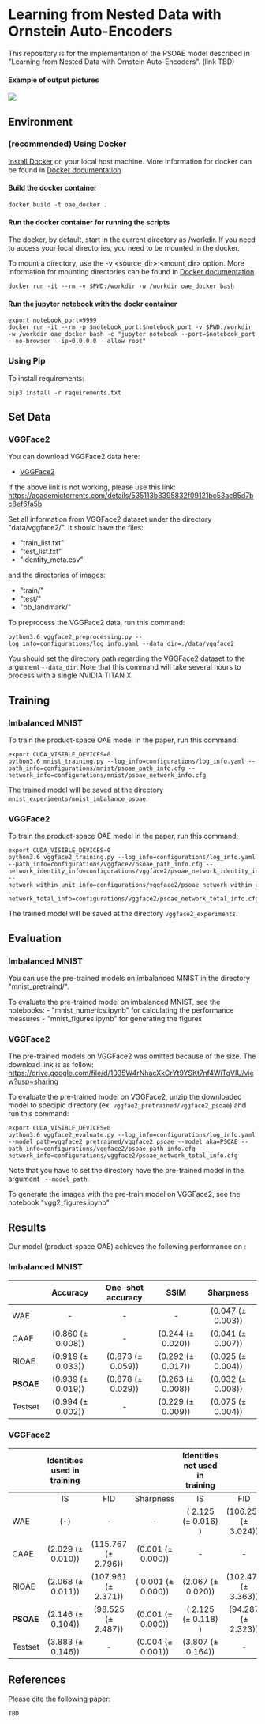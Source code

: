 # Learning from Nested Data with Ornstein Auto-Encoders

This repository is for the implementation of the PSOAE model described in "Learning from Nested Data with Ornstein Auto-Encoders". (link TBD)

#### Example of output pictures

![](https://github.com/Young-won/ornstein_auto_encoders/blob/34b67e70cd57ad10a779e5531aa3b9a022950074/figures/supplement/vgg2_new_train.png)


## Environment

### (recommended) Using Docker
[Install Docker](https://docs.docker.com/install/) on your local host machine.
More information for docker can be found in [Docker documentation](https://docs.docker.com/storage/bind-mounts/)

#### Build the docker container
```
docker build -t oae_docker .
```

#### Run the docker container for running the scripts
The docker, by default, start in the current directory as /workdir. If you need to access your local directories, you need to be mounted in the docker.

To mount a directory, use the -v <source_dir>:<mount_dir> option.
More information for mounting directories can be found in [Docker documentation](https://docs.docker.com/storage/bind-mounts/)

```
docker run -it --rm -v $PWD:/workdir -w /workdir oae_docker bash
```

#### Run the jupyter notebook with the dockr container
```
export notebook_port=9999
docker run -it --rm -p $notebook_port:$notebook_port -v $PWD:/workdir -w /workdir oae_docker bash -c "jupyter notebook --port=$notebook_port --no-browser --ip=0.0.0.0 --allow-root"
```

### Using Pip

To install requirements:

```setup
pip3 install -r requirements.txt
```

## Set Data

### VGGFace2
You can download VGGFace2 data here:

- [VGGFace2](http://www.robots.ox.ac.uk/~vgg/data/vgg_face2/) 

If the above link is not working, please use this link: https://academictorrents.com/details/535113b8395832f09121bc53ac85d7bc8ef6fa5b

Set all information from VGGFace2 dataset under the directory "data/vggface2/". It should have the files:
- "train_list.txt"
- "test_list.txt"
- "identity_meta.csv"

and the directories of images:
- "train/"
- "test/"
- "bb_landmark/"


To preprocess the VGGFace2 data, run this command:

```preprocessing
python3.6 vggface2_preprocessing.py --log_info=configurations/log_info.yaml --data_dir=./data/vggface2
```
You should set the directory path regarding the VGGFace2 dataset to the argument `--data_dir`.
Note that this command will take several hours to process with a single NVIDIA TITAN X.

## Training

### Imbalanced MNIST

To train the product-space OAE model in the paper, run this command:

```train
export CUDA_VISIBLE_DEVICES=0
python3.6 mnist_training.py --log_info=configurations/log_info.yaml --path_info=configurations/mnist/psoae_path_info.cfg --network_info=configurations/mnist/psoae_network_info.cfg
```

The trained model will be saved at the directory `mnist_experiments/mnist_imbalance_psoae`.


### VGGFace2

To train the product-space OAE model in the paper, run this command:

```train
export CUDA_VISIBLE_DEVICES=0
python3.6 vggface2_training.py --log_info=configurations/log_info.yaml --path_info=configurations/vggface2/psoae_path_info.cfg --network_identity_info=configurations/vggface2/psoae_network_identity_info.cfg --network_within_unit_info=configurations/vggface2/psoae_network_within_unit_info.cfg --network_total_info=configurations/vggface2/psoae_network_total_info.cfg
```

The trained model will be saved at the directory `vggface2_experiments`.


## Evaluation

### Imbalanced MNIST

You can use the pre-trained models on imbalanced MNIST in the directory "mnist_pretraind/".

To evaluate the pre-trained model on imbalanced MNIST, see the notebooks:
    - "mnist_numerics.ipynb" for calculating the performance measures
    - "mnist_figures.ipynb" for generating the figures


### VGGFace2

The pre-trained models on VGGFace2 was omitted because of the size. The download link is as follow:
https://drive.google.com/file/d/1035W4rNhacXkCrYt9YSKt7nf4WiTqVIU/view?usp=sharing

To evaluate the pre-trained model on VGGFace2, unzip the downloaded model to specipic directory (ex. `vggfae2_pretrained/vggface2_psoae`) and run this command:

```eval
export CUDA_VISIBLE_DEVICES=0
python3.6 vggface2_evaluate.py --log_info=configurations/log_info.yaml --model_path=vggface2_pretrained/vggface2_psoae --model_aka=PSOAE --path_info=configurations/vggface2/psoae_path_info.cfg --network_info=configurations/vggface2/psoae_network_total_info.cfg
```

Note that you have to set the directory have the pre-trained model in the argument ` --model_path`.

To generate the images with the pre-train model on VGGFace2, see the notebook "vgg2_figures.ipynb"


## Results

Our model (product-space OAE) achieves the following performance on :

### Imbalanced MNIST

|                      |        Accuracy       |   One-shot accuracy   |          SSIM         |       Sharpness       |
|----------------------|:---------------------:|:---------------------:|:---------------------:|:---------------------:|
| WAE                  |                     - |                     - |                     - | \(0.047 ($\pm$ 0.003)\) |
| CAAE                 | \(0.860 ($\pm$ 0.008)\) |                     - | \(0.244 ($\pm$ 0.020)\) | \(0.041 ($\pm$ 0.007)\) |
| RIOAE | \(0.919 ($\pm$ 0.033)\) | \(0.873 ($\pm$ 0.059)\) | \(0.292 ($\pm$ 0.017)\) | \(0.025 ($\pm$ 0.004)\) |
| __PSOAE__    | \(0.939 ($\pm$ 0.019)\) | \(0.878 ($\pm$ 0.029)\) | \(0.263 ($\pm$ 0.008)\) | \(0.032 ($\pm$ 0.008)\) |
| Testset              | \(0.994 ($\pm$ 0.002)\) |                     - | \(0.229 ($\pm$ 0.009)\) | \(0.075 ($\pm$ 0.004)\) |


### VGGFace2

|                      | Identities used in training |                         |                        | Identities not used in training |                         |                       |
|----------------------|:---------------------------:|:-----------------------:|:----------------------:|:-------------------------------:|:-----------------------:|:---------------------:|
|                      |              IS             |           FID           |        Sharpness       |                IS               |           FID           |       Sharpness       |
| WAE                  |            \(-\)            |            -            |            -           |     \( 2.125 ($\pm$ 0.016) \)     | \(106.250 ($\pm$ 3.024)\) | \(0.001 ($\pm$ 0.000)\) |
| CAAE                 |    \(2.029 ($\pm$ 0.010)\)    | \(115.767 ($\pm$ 2.796)\) |  \(0.001 ($\pm$ 0.000)\) |                -                |            -            |           -           |
| RIOAE |    \(2.068 ($\pm$ 0.011)\)    | \(107.961 ($\pm$ 2.371)\) | \( 0.001 ($\pm$ 0.000)\) |      \(2.067 ($\pm$ 0.020)\)      | \(102.476 ($\pm$ 3.363)\) | \(0.001 ($\pm$ 0.000)\) |
| __PSOAE__    |    \(2.146 ($\pm$ 0.104)\)    |  \(98.525 ($\pm$ 2.487)\) |  \(0.001 ($\pm$ 0.000)\) |     \( 2.125 ($\pm$ 0.118) \)     |  \(94.287 ($\pm$ 2.323)\) | \(0.001 ($\pm$ 0.000)\) |
| Testset              |    \(3.883 ($\pm$ 0.146)\)    |            -            |  \(0.004 ($\pm$ 0.001)\) |      \(3.807 ($\pm$ 0.164)\)      |            -            | \(0.003 ($\pm$ 0.001)\) |


## References
Please cite the following paper:
```
TBD
```